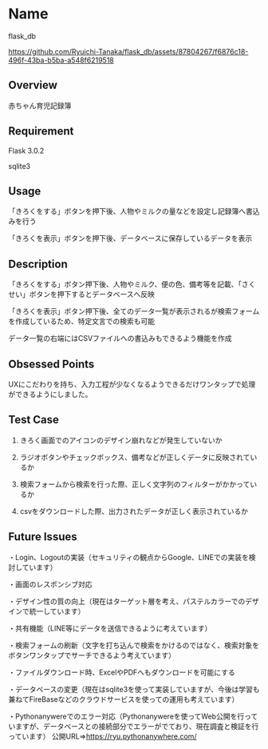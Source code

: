 # Name
flask_db

https://github.com/Ryuichi-Tanaka/flask_db/assets/87804267/f6876c18-496f-43ba-b5ba-a548f6219518

## Overview
赤ちゃん育児記録簿
## Requirement
Flask 3.0.2

sqlite3

## Usage
「きろくをする」ボタンを押下後、人物やミルクの量などを設定し記録簿へ書込みを行う

「きろくを表示」ボタンを押下後、データベースに保存しているデータを表示

## Description

「きろくをする」ボタン押下後、人物やミルク、便の色、備考等を記載、「さくせい」ボタンを押下するとデータベースへ反映

「きろくを表示」ボタン押下後、全てのデータ一覧が表示されるが検索フォームを作成しているため、特定文言での検索も可能

データ一覧の右端にはCSVファイルへの書込みもできるよう機能を作成

## Obsessed Points

UXにこだわりを持ち、入力工程が少なくなるようできるだけワンタップで処理ができるようにしました。

## Test Case

1. きろく画面でのアイコンのデザイン崩れなどが発生していないか

2. ラジオボタンやチェックボックス、備考などが正しくデータに反映されているか

3. 検索フォームから検索を行った際、正しく文字列のフィルターがかかっているか

4. csvをダウンロードした際、出力されたデータが正しく表示されているか

## Future Issues

・Login、Logoutの実装（セキュリティの観点からGoogle、LINEでの実装を検討しています）

・画面のレスポンシブ対応

・デザイン性の質の向上（現在はターゲット層を考え、パステルカラーでのデザインで統一しています）

・共有機能（LINE等にデータを送信できるように考えています）

・検索フォームの刷新（文字を打ち込んで検索をかけるのではなく、検索対象をボタンワンタップでサーチできるよう考えています）

・ファイルダウンロード時、ExcelやPDFへもダウンロードを可能にする

・データベースの変更（現在はsqlite3を使って実装していますが、今後は学習も兼ねてFireBaseなどのクラウドサービスを使っての運用も考えています）

・Pythonanywereでのエラー対応（Pythonanywereを使ってWeb公開を行っていますが、データベースとの接続部分でエラーがでており、現在調査と検証を行っています）
公開URL⇒https://ryu.pythonanywhere.com/
